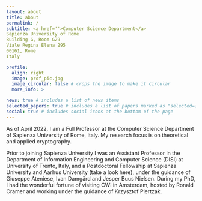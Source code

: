 ```yaml
---
layout: about
title: about
permalink: /
subtitle: <a href=''>Computer Science Department</a>
Sapienza University of Rome
Building G, Room G29
Viale Regina Elena 295
00161, Rome
Italy

profile:
  align: right
  image: prof_pic.jpg
  image_circular: false # crops the image to make it circular
  more_info: >

news: true # includes a list of news items
selected_papers: true # includes a list of papers marked as "selected={true}"
social: true # includes social icons at the bottom of the page
---
```

As of April 2022, I am a Full Professor at the Computer Science Department of Sapienza University of Rome, Italy. My research focus is on theoretical and applied cryptography.

Prior to joining Sapienza University I was an Assistant Professor in the Department of Information Engineering and Computer Science (DISI) at University of Trento, Italy, and a Postdoctoral Fellowship at Sapienza University and Aarhus University (take a look here), under the guidance of Giuseppe Ateniese, Ivan Damgård and Jesper Buus Nielsen. During my PhD, I had the wonderful fortune of visiting CWI in Amsterdam, hosted by Ronald Cramer and working under the guidance of Krzysztof Piertzak.
